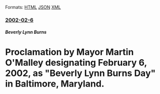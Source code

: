 
Formats: [HTML](/news/2002/02/6/proclamation-by-mayor-martin-o-malley-designating-february-6-2002-as-beverly-lynn-burns-day-in-baltimore-maryland.html)  [JSON](/news/2002/02/6/proclamation-by-mayor-martin-o-malley-designating-february-6-2002-as-beverly-lynn-burns-day-in-baltimore-maryland.json)  [XML](/news/2002/02/6/proclamation-by-mayor-martin-o-malley-designating-february-6-2002-as-beverly-lynn-burns-day-in-baltimore-maryland.xml)  

### [2002-02-6](/news/2002/02/6/index.md)

##### Beverly Lynn Burns
#  Proclamation by Mayor Martin O'Malley designating February 6, 2002, as "Beverly Lynn Burns Day" in Baltimore, Maryland.




